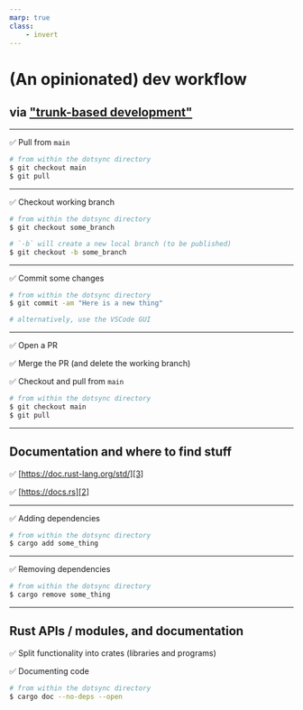 ```yaml
---
marp: true
class:
    - invert
---
```


# (An opinionated) dev workflow

## via ["trunk-based development"][1]

---

✅ Pull from `main`

```zsh
# from within the dotsync directory
$ git checkout main
$ git pull
```

---

✅ Checkout working branch

```zsh
# from within the dotsync directory
$ git checkout some_branch

# `-b` will create a new local branch (to be published)
$ git checkout -b some_branch
```

---

✅ Commit some changes

```zsh
# from within the dotsync directory
$ git commit -am "Here is a new thing"

# alternatively, use the VSCode GUI
```

---

✅ Open a PR

✅ Merge the PR (and delete the working branch)

✅ Checkout and pull from `main`

```zsh
# from within the dotsync directory
$ git checkout main
$ git pull
```

---

## Documentation and where to find stuff

✅ [https://doc.rust-lang.org/std/][3]

✅ [https://docs.rs][2]

---

✅ Adding dependencies

```zsh
# from within the dotsync directory
$ cargo add some_thing
```

---

✅ Removing dependencies

```zsh
# from within the dotsync directory
$ cargo remove some_thing
```

---

## Rust APIs / modules, and documentation

✅ Split functionality into crates (libraries and programs)

✅ Documenting code

```zsh
# from within the dotsync directory
$ cargo doc --no-deps --open
```

[1]: https://cloud.google.com/architecture/devops/devops-tech-trunk-based-development
[2]: https://docs.rs
[3]: https://doc.rust-lang.org/std/
